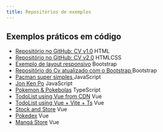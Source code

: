 ```yaml
---
title: Repositórios de exemplos
---
```


## Exemplos práticos em código

* <a href="https://github.com/profBruno-UFC-Qx/qxd0020-cv-example" target="_blank">Repositório no GitHub: CV v1.0</a> <span class="label label-blue">HTML</span>
* <a href="https://github.com/profBruno-UFC-Qx/qxd0020-cv-example" target="_blank">Repositório no GitHub: CV v2.0</a> <span class="label label-blue">HTML</span><span class="label label-blue">CSS</span>
* <a href="https://github.com/profBruno-UFC-Qx/qxd-0020-resposive-layout-example" target="_blank">Exemplo de layout responsivo</a> <span class="label label-blue">Bootstrap</span>
* <a href="https://github.com/profBruno-UFC-Qx/qxd0020-cv-example" target="_blank"> Repositório do Cv atualizado com o Bootstrap </a> <span class="label label-blue">Bootstrap</span>
* <a href="https://github.com/profBruno-UFC-Qx/qxd0020-simple-pacman-js" target="_blank"> Pacman super simples </a> <span class="label label-blue">JavaScript</span>
* <a href="https://github.com/profBruno-UFC-Qx/qxd0020-jonkenpo" target="_blank"> Jon Ken Po</a> <span class="label label-blue">JavaScript</span>
* <a href="https://github.com/profBruno-UFC-Qx/qxd0020-pokemon-and-pokeballs" target="_blank"> Pokemon & Pokebolas</a> <span class="label label-blue">TypeScript</span>
* <a href="https://github.com/profBruno-UFC-Qx/qxd0020-todolist-vue" target="_blank">TodoList using Vue from CDN</a> <span class="label label-blue">Vue</span>
* <a href="https://github.com/profBruno-UFC-Qx/qxd0020-todolist-vue-vite" target="_blank">TodoList using Vue + Vite + Ts</a> <span class="label label-blue">Vue</span>
* <a href="https://github.com/profBruno-UFC-Qx/qxd0020-stock-and-store" target="_blank">Stock and Store</a> <span class="label label-blue">Vue</span>
* <a href="https://github.com/profBruno-UFC-Qx/qxd0020-pokedex" target="_blank"> Pokedex</a> <span class="label label-blue">Vue</span>
* <a href="https://github.com/profBruno-UFC-Qx/qxd0020-manga-store" target="_blank"> Mangá Store</a> <span class="label label-blue">Vue</span>
